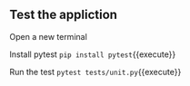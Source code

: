 ## Test the appliction

Open a new terminal

Install pytest
`pip install pytest`{{execute}}

Run the test
`pytest tests/unit.py`{{execute}}


